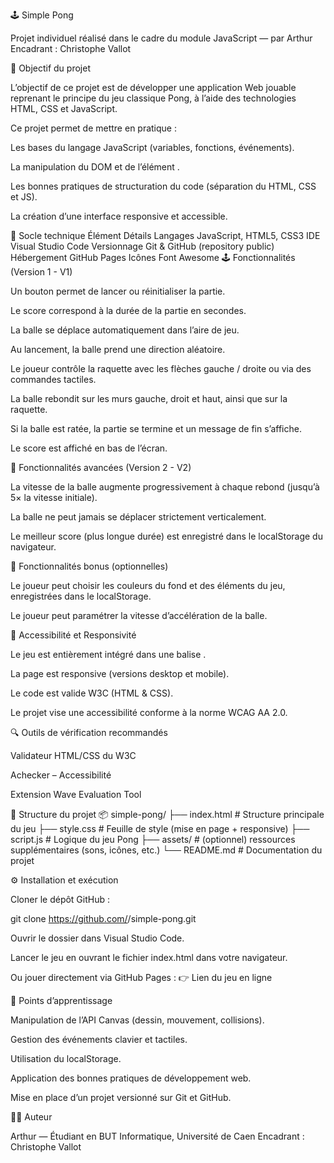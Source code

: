 🕹️ Simple Pong

Projet individuel réalisé dans le cadre du module JavaScript — par Arthur
Encadrant : Christophe Vallot

🎯 Objectif du projet

L’objectif de ce projet est de développer une application Web jouable reprenant le principe du jeu classique Pong, à l’aide des technologies HTML, CSS et JavaScript.

Ce projet permet de mettre en pratique :

Les bases du langage JavaScript (variables, fonctions, événements).

La manipulation du DOM et de l’élément <canvas>.

Les bonnes pratiques de structuration du code (séparation du HTML, CSS et JS).

La création d’une interface responsive et accessible.

🧰 Socle technique
Élément	Détails
Langages	JavaScript, HTML5, CSS3
IDE	Visual Studio Code
Versionnage	Git & GitHub (repository public)
Hébergement	GitHub Pages
Icônes	Font Awesome
🕹️ Fonctionnalités (Version 1 - V1)

Un bouton permet de lancer ou réinitialiser la partie.

Le score correspond à la durée de la partie en secondes.

La balle se déplace automatiquement dans l’aire de jeu.

Au lancement, la balle prend une direction aléatoire.

Le joueur contrôle la raquette avec les flèches gauche / droite ou via des commandes tactiles.

La balle rebondit sur les murs gauche, droit et haut, ainsi que sur la raquette.

Si la balle est ratée, la partie se termine et un message de fin s’affiche.

Le score est affiché en bas de l’écran.

🚀 Fonctionnalités avancées (Version 2 - V2)

La vitesse de la balle augmente progressivement à chaque rebond (jusqu’à 5× la vitesse initiale).

La balle ne peut jamais se déplacer strictement verticalement.

Le meilleur score (plus longue durée) est enregistré dans le localStorage du navigateur.

🌈 Fonctionnalités bonus (optionnelles)

Le joueur peut choisir les couleurs du fond et des éléments du jeu, enregistrées dans le localStorage.

Le joueur peut paramétrer la vitesse d’accélération de la balle.

📱 Accessibilité et Responsivité

Le jeu est entièrement intégré dans une balise <canvas>.

La page est responsive (versions desktop et mobile).

Le code est valide W3C (HTML & CSS).

Le projet vise une accessibilité conforme à la norme WCAG AA 2.0.

🔍 Outils de vérification recommandés

Validateur HTML/CSS du W3C

Achecker – Accessibilité

Extension Wave Evaluation Tool

💾 Structure du projet
📦 simple-pong/
├── index.html        # Structure principale du jeu
├── style.css         # Feuille de style (mise en page + responsive)
├── script.js         # Logique du jeu Pong
├── assets/           # (optionnel) ressources supplémentaires (sons, icônes, etc.)
└── README.md         # Documentation du projet

⚙️ Installation et exécution

Cloner le dépôt GitHub :

git clone https://github.com/<ton-utilisateur>/simple-pong.git


Ouvrir le dossier dans Visual Studio Code.

Lancer le jeu en ouvrant le fichier index.html dans votre navigateur.

Ou jouer directement via GitHub Pages :
👉 Lien du jeu en ligne

🧠 Points d’apprentissage

Manipulation de l’API Canvas (dessin, mouvement, collisions).

Gestion des événements clavier et tactiles.

Utilisation du localStorage.

Application des bonnes pratiques de développement web.

Mise en place d’un projet versionné sur Git et GitHub.

👨‍💻 Auteur

Arthur — Étudiant en BUT Informatique, Université de Caen
Encadrant : Christophe Vallot
